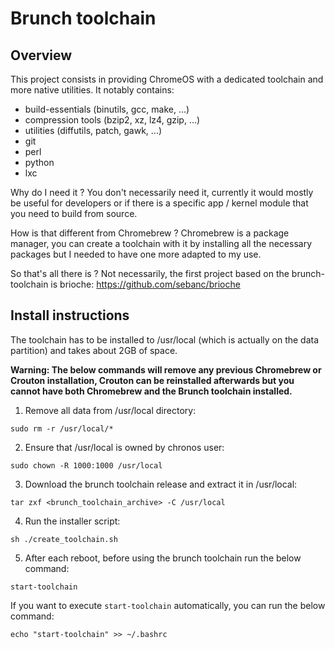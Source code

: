 # Brunch toolchain

## Overview

This project consists in providing ChromeOS with a dedicated toolchain and more native utilities. It notably contains:
- build-essentials (binutils, gcc, make, ...)
- compression tools (bzip2, xz, lz4, gzip, ...)
- utilities (diffutils, patch, gawk, ...)
- git
- perl
- python
- lxc

Why do I need it ?
You don't necessarily need it, currently it would mostly be useful for developers or if there is a specific app / kernel module that you need to build from source.

How is that different from Chromebrew ?
Chromebrew is a package manager, you can create a toolchain with it by installing all the necessary packages but I needed to have one more adapted to my use.

So that's all there is ?
Not necessarily, the first project based on the brunch-toolchain is brioche: https://github.com/sebanc/brioche

## Install instructions

The toolchain has to be installed to /usr/local (which is actually on the data partition) and takes about 2GB of space.

**Warning: The below commands will remove any previous Chromebrew or Crouton installation, Crouton can be reinstalled afterwards but you cannot have both Chromebrew and the Brunch toolchain installed.**

1. Remove all data from /usr/local directory:
```
sudo rm -r /usr/local/*
```

2. Ensure that /usr/local is owned by chronos user:
```
sudo chown -R 1000:1000 /usr/local
```

3. Download the brunch toolchain release and extract it in /usr/local:
```
tar zxf <brunch_toolchain_archive> -C /usr/local
```

4. Run the installer script:

```
sh ./create_toolchain.sh
```

5. After each reboot, before using the brunch toolchain run the below command:
```
start-toolchain
```

If you want to execute `start-toolchain` automatically, you can run the below command:
```
echo "start-toolchain" >> ~/.bashrc
```

